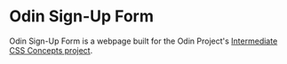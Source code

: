 # Odin Sign-Up Form

Odin Sign-Up Form is a webpage built for the Odin Project's [Intermediate CSS Concepts project](https://www.theodinproject.com/lessons/node-path-intermediate-html-and-css-sign-up-form).